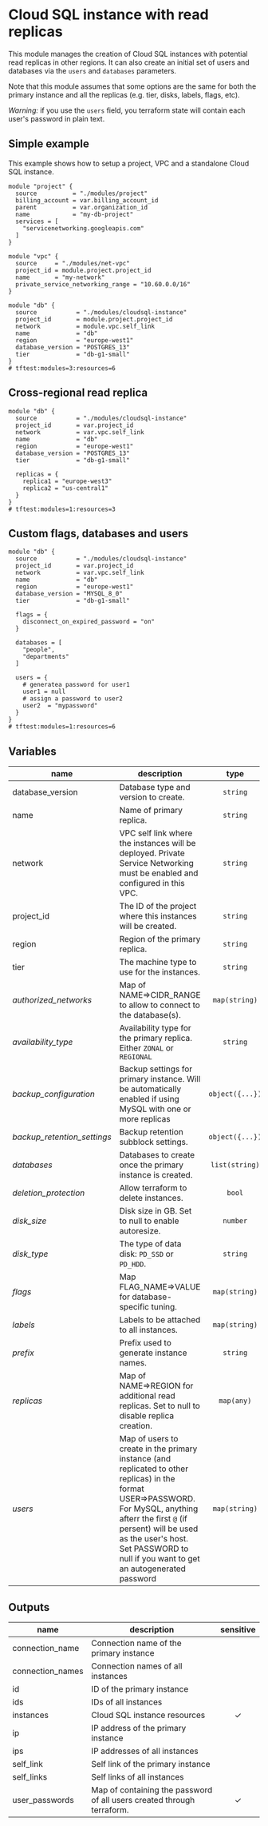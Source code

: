 # Cloud SQL instance with read replicas

This module manages the creation of Cloud SQL instances with potential read replicas in other regions. It can also create an initial set of users and databases via the `users` and `databases` parameters.

Note that this module assumes that some options are the same for both the primary instance and all the replicas (e.g. tier, disks, labels, flags, etc).

*Warning:* if you use the `users` field, you terraform state will contain each user's password in plain text.

## Simple example

This example shows how to setup a project, VPC and a standalone Cloud SQL instance.

```hcl
module "project" {
  source          = "./modules/project"
  billing_account = var.billing_account_id
  parent          = var.organization_id
  name            = "my-db-project"
  services = [
    "servicenetworking.googleapis.com"
  ]
}

module "vpc" {
  source     = "./modules/net-vpc"
  project_id = module.project.project_id
  name       = "my-network"
  private_service_networking_range = "10.60.0.0/16"
}

module "db" {
  source           = "./modules/cloudsql-instance"
  project_id       = module.project.project_id
  network          = module.vpc.self_link
  name             = "db"
  region           = "europe-west1"
  database_version = "POSTGRES_13"
  tier             = "db-g1-small"
}
# tftest:modules=3:resources=6
```

## Cross-regional read replica

```hcl
module "db" {
  source           = "./modules/cloudsql-instance"
  project_id       = var.project_id
  network          = var.vpc.self_link
  name             = "db"
  region           = "europe-west1"
  database_version = "POSTGRES_13"
  tier             = "db-g1-small"

  replicas = {
    replica1 = "europe-west3"
    replica2 = "us-central1"
  }
}
# tftest:modules=1:resources=3
```

## Custom flags, databases and users

```hcl
module "db" {
  source           = "./modules/cloudsql-instance"
  project_id       = var.project_id
  network          = var.vpc.self_link
  name             = "db"
  region           = "europe-west1"
  database_version = "MYSQL_8_0"
  tier             = "db-g1-small"

  flags = {
    disconnect_on_expired_password = "on"
  }

  databases = [
    "people",
    "departments"
  ]

  users = {
    # generatea password for user1
    user1 = null
    # assign a password to user2
    user2  = "mypassword"
  }
}
# tftest:modules=1:resources=6
```

<!-- BEGIN TFDOC -->
## Variables

| name | description | type | required | default |
|---|---|:---: |:---:|:---:|
| database_version | Database type and version to create. | <code title="">string</code> | ✓ |  |
| name | Name of primary replica. | <code title="">string</code> | ✓ |  |
| network | VPC self link where the instances will be deployed. Private Service Networking must be enabled and configured in this VPC. | <code title="">string</code> | ✓ |  |
| project_id | The ID of the project where this instances will be created. | <code title="">string</code> | ✓ |  |
| region | Region of the primary replica. | <code title="">string</code> | ✓ |  |
| tier | The machine type to use for the instances. | <code title="">string</code> | ✓ |  |
| *authorized_networks* | Map of NAME=>CIDR_RANGE to allow to connect to the database(s). | <code title="map&#40;string&#41;">map(string)</code> |  | <code title="">null</code> |
| *availability_type* | Availability type for the primary replica. Either `ZONAL` or `REGIONAL` | <code title="">string</code> |  | <code title="">ZONAL</code> |
| *backup_configuration* | Backup settings for primary instance. Will be automatically enabled if using MySQL with one or more replicas | <code title="object&#40;&#123;&#10;enabled            &#61; bool&#10;binary_log_enabled &#61; bool&#10;start_time         &#61; string&#10;location           &#61; string&#10;log_retention_days &#61; number&#10;&#125;&#41;">object({...})</code> |  | <code title="&#123;&#10;enabled            &#61; false&#10;binary_log_enabled &#61; false&#10;start_time         &#61; &#34;23:00&#34;&#10;location           &#61; &#34;EU&#34;&#10;log_retention_days &#61; 7&#10;&#125;">...</code> |
| *backup_retention_settings* | Backup retention subblock settings. | <code title="object&#40;&#123;&#10;retained_backups &#61; number&#10;retention_unit   &#61; string&#10;&#125;&#41;">object({...})</code> |  | <code title="&#123;&#10;retained_backups &#61; 7&#10;retention_unit   &#61; &#34;COUNT&#34;&#10;&#125;">...</code> |
| *databases* | Databases to create once the primary instance is created. | <code title="list&#40;string&#41;">list(string)</code> |  | <code title="">null</code> |
| *deletion_protection* | Allow terraform to delete instances. | <code title="">bool</code> |  | <code title="">false</code> |
| *disk_size* | Disk size in GB. Set to null to enable autoresize. | <code title="">number</code> |  | <code title="">null</code> |
| *disk_type* | The type of data disk: `PD_SSD` or `PD_HDD`. | <code title="">string</code> |  | <code title="">PD_SSD</code> |
| *flags* | Map FLAG_NAME=>VALUE for database-specific tuning. | <code title="map&#40;string&#41;">map(string)</code> |  | <code title="">null</code> |
| *labels* | Labels to be attached to all instances. | <code title="map&#40;string&#41;">map(string)</code> |  | <code title="">null</code> |
| *prefix* | Prefix used to generate instance names. | <code title="">string</code> |  | <code title="">null</code> |
| *replicas* | Map of NAME=>REGION for additional read replicas. Set to null to disable replica creation. | <code title="map&#40;any&#41;">map(any)</code> |  | <code title="">null</code> |
| *users* | Map of users to create in the primary instance (and replicated to other replicas) in the format USER=>PASSWORD. For MySQL, anything afterr the first `@` (if persent) will be used as the user's host. Set PASSWORD to null if you want to get an autogenerated password | <code title="map&#40;string&#41;">map(string)</code> |  | <code title="">null</code> |

## Outputs

| name | description | sensitive |
|---|---|:---:|
| connection_name | Connection name of the primary instance |  |
| connection_names | Connection names of all instances |  |
| id | ID of the primary instance |  |
| ids | IDs of all instances |  |
| instances | Cloud SQL instance resources | ✓ |
| ip | IP address of the primary instance |  |
| ips | IP addresses of all instances |  |
| self_link | Self link of the primary instance |  |
| self_links | Self links of all instances |  |
| user_passwords | Map of containing the password of all users created through terraform. | ✓ |
<!-- END TFDOC -->

